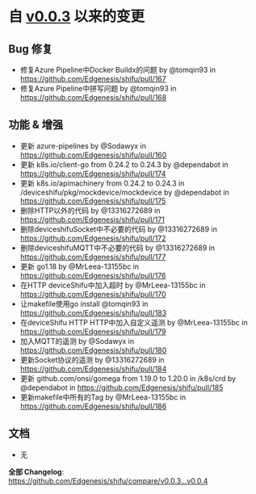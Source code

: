 # 自 [v0.0.3](https://github.com/Edgenesis/shifu/releases/tag/v0.0.3) 以来的变更

## Bug 修复
* 修复Azure Pipeline中Docker Buildx的问题 by @tomqin93 in https://github.com/Edgenesis/shifu/pull/167
* 修复Azure Pipeline中拼写问题 by @tomqin93 in https://github.com/Edgenesis/shifu/pull/168

## 功能 & 增强
* 更新 azure-pipelines by @Sodawyx in https://github.com/Edgenesis/shifu/pull/160
* 更新 k8s.io/client-go from 0.24.2 to 0.24.3 by @dependabot in https://github.com/Edgenesis/shifu/pull/174
* 更新 k8s.io/apimachinery from 0.24.2 to 0.24.3 in /deviceshifu/pkg/mockdevice/mockdevice by @dependabot in https://github.com/Edgenesis/shifu/pull/175
* 删除HTTP以外的代码 by @13316272689 in https://github.com/Edgenesis/shifu/pull/171
* 删除deviceshifuSocket中不必要的代码 by @13316272689 in https://github.com/Edgenesis/shifu/pull/172
* 删除deviceshifuMQTT中不必要的代码 by @13316272689 in https://github.com/Edgenesis/shifu/pull/177
* 更新 go1.18 by @MrLeea-13155bc in https://github.com/Edgenesis/shifu/pull/176
* 在HTTP deviceShifu中加入超时 by @MrLeea-13155bc in https://github.com/Edgenesis/shifu/pull/170
* 让makefile使用go install @tomqin93 in https://github.com/Edgenesis/shifu/pull/183
* 在deviceShifu HTTP HTTP中加入自定义遥测 by @MrLeea-13155bc in https://github.com/Edgenesis/shifu/pull/179
* <ADD> 加入MQTT的遥测 by @Sodawyx in https://github.com/Edgenesis/shifu/pull/180
* 更新Socket协议的遥测 by @13316272689 in https://github.com/Edgenesis/shifu/pull/184
* 更新 github.com/onsi/gomega from 1.19.0 to 1.20.0 in /k8s/crd by @dependabot in https://github.com/Edgenesis/shifu/pull/185
* 更新makefile中所有的Tag by @MrLeea-13155bc in https://github.com/Edgenesis/shifu/pull/186

## 文档
* 无

**全部 Changelog**: https://github.com/Edgenesis/shifu/compare/v0.0.3...v0.0.4
